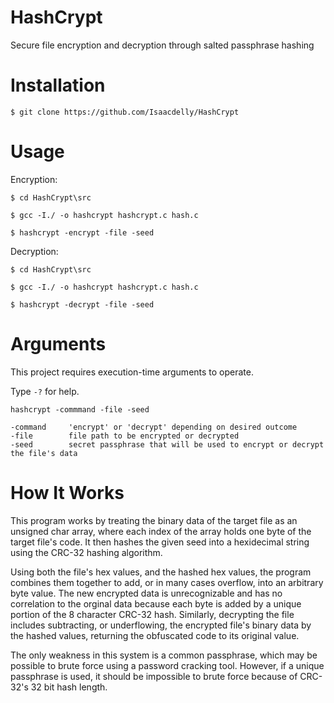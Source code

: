 # HashCrypt

Secure file encryption and decryption through salted passphrase hashing

#

# Installation

```
$ git clone https://github.com/Isaacdelly/HashCrypt
```

#

# Usage

Encryption: 

```
$ cd HashCrypt\src

$ gcc -I./ -o hashcrypt hashcrypt.c hash.c

$ hashcrypt -encrypt -file -seed
```

Decryption: 

```
$ cd HashCrypt\src

$ gcc -I./ -o hashcrypt hashcrypt.c hash.c

$ hashcrypt -decrypt -file -seed
```

#

# Arguments

This project requires execution-time arguments to operate.

Type `-?` for help.

```
hashcrypt -commmand -file -seed

-command     'encrypt' or 'decrypt' depending on desired outcome
-file        file path to be encrypted or decrypted
-seed        secret passphrase that will be used to encrypt or decrypt the file's data
```

#

# How It Works

This program works by treating the binary data of the target file as an unsigned char array, where each index of the array holds one byte of the target file's code. It then hashes the given seed into a hexidecimal string using the CRC-32 hashing algorithm.

Using both the file's hex values, and the hashed hex values, the program combines them together to add, or in many cases overflow, into an arbitrary byte value. The new encrypted data is unrecognizable and has no correlation to the orginal data because each byte is added by a unique portion of the 8 character CRC-32 hash. Similarly, decrypting the file includes subtracting, or underflowing, the encrypted file's binary data by the hashed values, returning the obfuscated code to its original value.

The only weakness in this system is a common passphrase, which may be possible to brute force using a password cracking tool. However, if a unique passphrase is used, it should be impossible to brute force because of CRC-32's 32 bit hash length.

#
